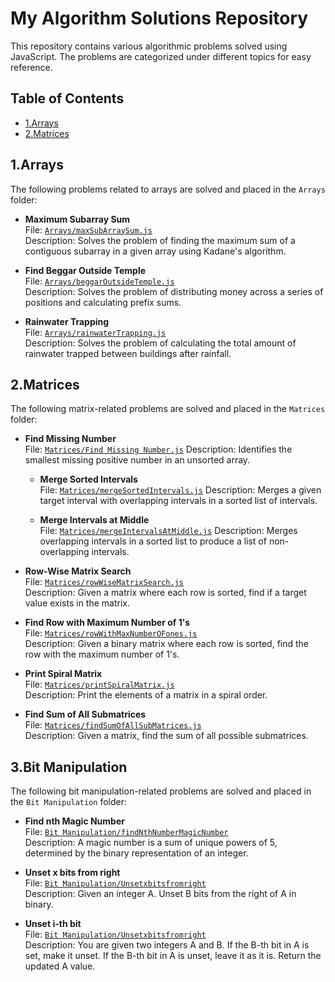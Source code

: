 # My Algorithm Solutions Repository

This repository contains various algorithmic problems solved using JavaScript. The problems are categorized under different topics for easy reference.

## Table of Contents

- [1.Arrays](#arrays)
- [2.Matrices](#matrices)

## 1.Arrays

The following problems related to arrays are solved and placed in the `Arrays` folder:

- **Maximum Subarray Sum**  
  File: [`Arrays/maxSubArraySum.js`](./1.%20Arrays/1.%20Kadanes%20Alogrithm.js)  
  Description: Solves the problem of finding the maximum sum of a contiguous subarray in a given array using Kadane's algorithm.

- **Find Beggar Outside Temple**  
  File: [`Arrays/beggarOutsideTemple.js`](./1.%20Arrays/2.%20BeggarOutside%20Temple.js)  
  Description: Solves the problem of distributing money across a series of positions and calculating prefix sums.

- **Rainwater Trapping**  
  File: [`Arrays/rainwaterTrapping.js`](./1.%20Arrays/3.Trapping%20Rain%20Water.js)  
  Description: Solves the problem of calculating the total amount of rainwater trapped between buildings after rainfall.

## 2.Matrices

The following matrix-related problems are solved and placed in the `Matrices` folder:
- **Find Missing Number**  
  File: [`Matrices/Find Missing Number.js`](./2.%20Matrices/1.%20Find%20Missing%20Number.jss) 
  Description: Identifies the smallest missing positive number in an unsorted array.

  - **Merge Sorted Intervals**  
  File: [`Matrices/mergeSortedIntervals.js`](./2.%20Matrices/3.%20Merge%20sorted%20intervals.js)
  Description: Merges a given target interval with overlapping intervals in a sorted list of intervals.

  - **Merge Intervals at Middle**  
  File: [`Matrices/mergeIntervalsAtMiddle.js`](./2.%20Matrices/2.%20Merge%20sorted%20intervals%20for%20given%20element.js) 
  Description: Merges overlapping intervals in a sorted list to produce a list of non-overlapping intervals.

- **Row-Wise Matrix Search**  
  File: [`Matrices/rowWiseMatrixSearch.js`](./2.%20Matrices/4.Row-Wise%20Matrix%20Search%20.js)  
  Description: Given a matrix where each row is sorted, find if a target value exists in the matrix.

- **Find Row with Maximum Number of 1's**  
  File: [`Matrices/rowWithMaxNumberOFones.js`](./2.%20Matrices/5.Row%20with%20Maximum%20Number%20of%201's.js)  
  Description: Given a binary matrix where each row is sorted, find the row with the maximum number of 1's.

- **Print Spiral Matrix**  
  File: [`Matrices/printSpiralMatrix.js`](./2.%20Matrices/6.Print%20Spiral%20Matrix.js)  
  Description: Print the elements of a matrix in a spiral order.

- **Find Sum of All Submatrices**  
  File: [`Matrices/findSumOfAllSubMatrices.js`](./2.%20Matrices/7.Find%20Sum%20of%20All%20Submatrices%20.js)  
  Description: Given a matrix, find the sum of all possible submatrices.
  
## 3.Bit Manipulation

The following bit manipulation-related problems are solved and placed in the `Bit Manipulation` folder:

- **Find nth Magic Number**  
  File: [`Bit Manipulation/findNthNumberMagicNumber`](./3.%20Bit%20Manipulation/1.%20Find%20nth%20Magic%20Number.js)  
  Description: A magic number is a sum of unique powers of 5, determined by the binary representation of an integer.

- **Unset x bits from right**  
  File: [`Bit Manipulation/Unsetxbitsfromright`](./3.%20Bit%20Manipulation/2.Unset%20x%20bits%20from%20right.js)  
  Description: Given an integer A. Unset B bits from the right of A in binary.

- **Unset i-th bit**  
  File: [`Bit Manipulation/Unsetxbitsfromright`](./3.%20Bit%20Manipulation/3.%20Unset%20i-th%20bit%20.js)  
  Description: You are given two integers A and B. If the B-th bit in A is set, make it unset. If the B-th bit in A is unset, leave it as it is. Return the updated A value.
    

    





